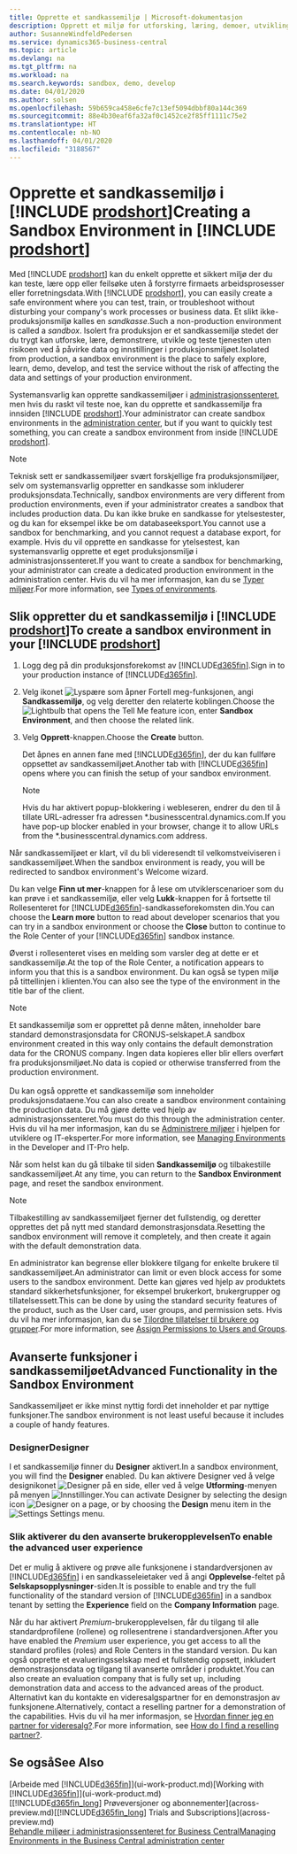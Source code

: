 ```yaml
---
title: Opprette et sandkassemiljø | Microsoft-dokumentasjon
description: Opprett et miljø for utforsking, læring, demoer, utvikling og testing.
author: SusanneWindfeldPedersen
ms.service: dynamics365-business-central
ms.topic: article
ms.devlang: na
ms.tgt_pltfrm: na
ms.workload: na
ms.search.keywords: sandbox, demo, develop
ms.date: 04/01/2020
ms.author: solsen
ms.openlocfilehash: 59b659ca458e6cfe7c13ef5094dbbf80a144c369
ms.sourcegitcommit: 88e4b30eaf6fa32af0c1452ce2f85ff1111c75e2
ms.translationtype: HT
ms.contentlocale: nb-NO
ms.lasthandoff: 04/01/2020
ms.locfileid: "3188567"
---
```

# <a name="creating-a-sandbox-environment-in-prodshort"></a><span data-ttu-id="e62e9-103">Opprette et sandkassemiljø i [!INCLUDE [prodshort](includes/prodshort.md)]</span><span class="sxs-lookup"><span data-stu-id="e62e9-103">Creating a Sandbox Environment in [!INCLUDE [prodshort](includes/prodshort.md)]</span></span>

<span data-ttu-id="e62e9-104">Med [!INCLUDE [prodshort](includes/prodshort.md)] kan du enkelt opprette et sikkert miljø der du kan teste, lære opp eller feilsøke uten å forstyrre firmaets arbeidsprosesser eller forretningsdata.</span><span class="sxs-lookup"><span data-stu-id="e62e9-104">With [!INCLUDE [prodshort](includes/prodshort.md)], you can easily create a safe environment where you can test, train, or troubleshoot without disturbing your company's work processes or business data.</span></span> <span data-ttu-id="e62e9-105">Et slikt ikke-produksjonsmiljø kalles en *sandkasse*.</span><span class="sxs-lookup"><span data-stu-id="e62e9-105">Such a non-production environment is called a *sandbox*.</span></span> <span data-ttu-id="e62e9-106">Isolert fra produksjon er et sandkassemiljø stedet der du trygt kan utforske, lære, demonstrere, utvikle og teste tjenesten uten risikoen ved å påvirke data og innstillinger i produksjonsmiljøet.</span><span class="sxs-lookup"><span data-stu-id="e62e9-106">Isolated from production, a sandbox environment is the place to safely explore, learn, demo, develop, and test the service without the risk of affecting the data and settings of your production environment.</span></span>  

<span data-ttu-id="e62e9-107">Systemansvarlig kan opprette sandkassemiljøer i [administrasjonssenteret](/dynamics365/business-central/dev-itpro/administration/tenant-admin-center-environments?toc=/dynamics365/business-central/toc.json), men hvis du raskt vil teste noe, kan du opprette et sandkassemiljø fra innsiden [!INCLUDE [prodshort](includes/prodshort.md)].</span><span class="sxs-lookup"><span data-stu-id="e62e9-107">Your administrator can create sandbox environments in the [administration center](/dynamics365/business-central/dev-itpro/administration/tenant-admin-center-environments?toc=/dynamics365/business-central/toc.json), but if you want to quickly test something, you can create a sandbox environment from inside [!INCLUDE [prodshort](includes/prodshort.md)].</span></span>  

> [!NOTE]
> <span data-ttu-id="e62e9-108">Teknisk sett er sandkassemiljøer svært forskjellige fra produksjonsmiljøer, selv om systemansvarlig oppretter en sandkasse som inkluderer produksjonsdata.</span><span class="sxs-lookup"><span data-stu-id="e62e9-108">Technically, sandbox environments are very different from production environments, even if your administrator creates a sandbox that includes production data.</span></span> <span data-ttu-id="e62e9-109">Du kan ikke bruke en sandkasse for ytelsestester, og du kan for eksempel ikke be om databaseeksport.</span><span class="sxs-lookup"><span data-stu-id="e62e9-109">You cannot use a sandbox for benchmarking, and you cannot request a database export, for example.</span></span> <span data-ttu-id="e62e9-110">Hvis du vil opprette en sandkasse for ytelsestest, kan systemansvarlig opprette et eget produksjonsmiljø i administrasjonssenteret.</span><span class="sxs-lookup"><span data-stu-id="e62e9-110">If you want to create a sandbox for benchmarking, your administrator can create a dedicated production environment in the administration center.</span></span> <span data-ttu-id="e62e9-111">Hvis du vil ha mer informasjon, kan du se [Typer miljøer](/dynamics365/business-central/dev-itpro/administration/tenant-admin-center-environments#types-of-environments).</span><span class="sxs-lookup"><span data-stu-id="e62e9-111">For more information, see [Types of environments](/dynamics365/business-central/dev-itpro/administration/tenant-admin-center-environments#types-of-environments).</span></span>

## <a name="to-create-a-sandbox-environment-in-your-prodshort"></a><span data-ttu-id="e62e9-112">Slik oppretter du et sandkassemiljø i [!INCLUDE [prodshort](includes/prodshort.md)]</span><span class="sxs-lookup"><span data-stu-id="e62e9-112">To create a sandbox environment in your [!INCLUDE [prodshort](includes/prodshort.md)]</span></span>

1. <span data-ttu-id="e62e9-113">Logg deg på din produksjonsforekomst av [!INCLUDE[d365fin](includes/d365fin_md.md)].</span><span class="sxs-lookup"><span data-stu-id="e62e9-113">Sign in to your production instance of [!INCLUDE[d365fin](includes/d365fin_md.md)].</span></span>

2. <span data-ttu-id="e62e9-114">Velg ikonet ![Lyspære som åpner Fortell meg-funksjonen](media/ui-search/search_small.png "Fortell hva du vil gjøre"), angi **Sandkassemiljø**, og velg deretter den relaterte koblingen.</span><span class="sxs-lookup"><span data-stu-id="e62e9-114">Choose the ![Lightbulb that opens the Tell Me feature](media/ui-search/search_small.png "Tell me what you want to do") icon, enter **Sandbox Environment**, and then choose the related link.</span></span>
    <!-- ![Sandbox Environment Setup](./media/across-sandbox/sandbox-environment-setup.png) -->
3. <span data-ttu-id="e62e9-115">Velg **Opprett**-knappen.</span><span class="sxs-lookup"><span data-stu-id="e62e9-115">Choose the **Create** button.</span></span>  

    <span data-ttu-id="e62e9-116">Det åpnes en annen fane med [!INCLUDE[d365fin](includes/d365fin_md.md)], der du kan fullføre oppsettet av sandkassemiljøet.</span><span class="sxs-lookup"><span data-stu-id="e62e9-116">Another tab with [!INCLUDE[d365fin](includes/d365fin_md.md)] opens where you can finish the setup of your sandbox environment.</span></span>

    > [!NOTE]  
    >  <span data-ttu-id="e62e9-117">Hvis du har aktivert popup-blokkering i webleseren, endrer du den til å tillate URL-adresser fra adressen \*.businesscentral.dynamics.com.</span><span class="sxs-lookup"><span data-stu-id="e62e9-117">If you have pop-up blocker enabled in your browser, change it to allow URLs from the \*.businesscentral.dynamics.com address.</span></span>

<span data-ttu-id="e62e9-118">Når sandkassemiljøet er klart, vil du bli videresendt til velkomstveiviseren i sandkassemiljøet.</span><span class="sxs-lookup"><span data-stu-id="e62e9-118">When the sandbox environment is ready, you will be redirected to sandbox environment's Welcome wizard.</span></span>
<!-- ![Sandbox Welcome Wizard](./media/across-sandbox/sandbox-wizard.png) -->

<span data-ttu-id="e62e9-119">Du kan velge **Finn ut mer**-knappen for å lese om utviklerscenarioer som du kan prøve i et sandkassemiljø, eller velg **Lukk**-knappen for å fortsette til Rollesenteret for [!INCLUDE[d365fin](includes/d365fin_md.md)]-sandkasseforekomsten din.</span><span class="sxs-lookup"><span data-stu-id="e62e9-119">You can choose the **Learn more** button to read about developer scenarios that you can try in a sandbox environment or choose the **Close** button to continue to the Role Center of your [!INCLUDE[d365fin](includes/d365fin_md.md)] sandbox instance.</span></span>

<span data-ttu-id="e62e9-120">Øverst i rollesenteret vises en melding som varsler deg at dette er et sandkassemiljø.</span><span class="sxs-lookup"><span data-stu-id="e62e9-120">At the top of the Role Center, a notification appears to inform you that this is a sandbox environment.</span></span> <span data-ttu-id="e62e9-121">Du kan også se typen miljø på tittellinjen i klienten.</span><span class="sxs-lookup"><span data-stu-id="e62e9-121">You can also see the type of the environment in the title bar of the client.</span></span>
    <!-- ![Sandbox RoleCenter Notification](./media/across-sandbox/sandbox-rolecenter-notification.png) -->

> [!NOTE]
> <span data-ttu-id="e62e9-122">Et sandkassemiljø som er opprettet på denne måten, inneholder bare standard demonstrasjonsdata for CRONUS-selskapet.</span><span class="sxs-lookup"><span data-stu-id="e62e9-122">A sandbox environment created in this way only contains the default demonstration data for the CRONUS company.</span></span> <span data-ttu-id="e62e9-123">Ingen data kopieres eller blir ellers overført fra produksjonsmiljøet.</span><span class="sxs-lookup"><span data-stu-id="e62e9-123">No data is copied or otherwise transferred from the production environment.</span></span><br /><br />
> <span data-ttu-id="e62e9-124">Du kan også opprette et sandkassemiljø som inneholder produksjonsdataene.</span><span class="sxs-lookup"><span data-stu-id="e62e9-124">You can also create a sandbox environment containing the production data.</span></span> <span data-ttu-id="e62e9-125">Du må gjøre dette ved hjelp av administrasjonssenteret.</span><span class="sxs-lookup"><span data-stu-id="e62e9-125">You must do this through the administration center.</span></span> <span data-ttu-id="e62e9-126">Hvis du vil ha mer informasjon, kan du se [Administrere miljøer](/dynamics365/business-central/dev-itpro/administration/tenant-admin-center-environments) i hjelpen for utviklere og IT-eksperter.</span><span class="sxs-lookup"><span data-stu-id="e62e9-126">For more information, see [Managing Environments](/dynamics365/business-central/dev-itpro/administration/tenant-admin-center-environments) in the Developer and IT-Pro help.</span></span>

<span data-ttu-id="e62e9-127">Når som helst kan du gå tilbake til siden **Sandkassemiljø** og tilbakestille sandkassemiljøet.</span><span class="sxs-lookup"><span data-stu-id="e62e9-127">At any time, you can return to the **Sandbox Environment** page, and reset the sandbox environment.</span></span>

> [!NOTE]  
> <span data-ttu-id="e62e9-128">Tilbakestilling av sandkassemiljøet fjerner det fullstendig, og deretter opprettes det på nytt med standard demonstrasjonsdata.</span><span class="sxs-lookup"><span data-stu-id="e62e9-128">Resetting the sandbox environment will remove it completely, and then create it again with the default demonstration data.</span></span>  

<!--To switch between your production and sandbox environments, you can use the Business Central app launcher.
    ![Sandbox Dynamics365 Menu](./media/across-sandbox/sandbox-dynamics365-menu.png) -->

<span data-ttu-id="e62e9-129">En administrator kan begrense eller blokkere tilgang for enkelte brukere til sandkassemiljøet.</span><span class="sxs-lookup"><span data-stu-id="e62e9-129">An administrator can limit or even block access for some users to the sandbox environment.</span></span> <span data-ttu-id="e62e9-130">Dette kan gjøres ved hjelp av produktets standard sikkerhetsfunksjoner, for eksempel brukerkort, brukergrupper og tillatelsessett.</span><span class="sxs-lookup"><span data-stu-id="e62e9-130">This can be done by using the standard security features of the product, such as the User card, user groups, and permission sets.</span></span> <span data-ttu-id="e62e9-131">Hvis du vil ha mer informasjon, kan du se [Tilordne tillatelser til brukere og grupper](ui-define-granular-permissions.md).</span><span class="sxs-lookup"><span data-stu-id="e62e9-131">For more information, see [Assign Permissions to Users and Groups](ui-define-granular-permissions.md).</span></span>  

<!-- ![Sandbox Permission Sets](./media/across-sandbox/sandbox-permission-sets.png) -->

## <a name="advanced-functionality-in-the-sandbox-environment"></a><span data-ttu-id="e62e9-132">Avanserte funksjoner i sandkassemiljøet</span><span class="sxs-lookup"><span data-stu-id="e62e9-132">Advanced Functionality in the Sandbox Environment</span></span>

<span data-ttu-id="e62e9-133">Sandkassemiljøet er ikke minst nyttig fordi det inneholder et par nyttige funksjoner.</span><span class="sxs-lookup"><span data-stu-id="e62e9-133">The sandbox environment is not least useful because it includes a couple of handy features.</span></span>

### <a name="designer"></a><span data-ttu-id="e62e9-134">Designer</span><span class="sxs-lookup"><span data-stu-id="e62e9-134">Designer</span></span>

<span data-ttu-id="e62e9-135">I et sandkassemiljø finner du **Designer** aktivert.</span><span class="sxs-lookup"><span data-stu-id="e62e9-135">In a sandbox environment, you will find the **Designer** enabled.</span></span> <span data-ttu-id="e62e9-136">Du kan aktivere Designer ved å velge designikonet ![Designer](./media/across-sandbox/sandbox-inclient-design-icon.png) på en side, eller ved å velge **Utforming**-menyen på menyen ![Innstillinger](media/ui-experience/settings_icon_small.png).</span><span class="sxs-lookup"><span data-stu-id="e62e9-136">You can activate Designer by selecting the design icon ![Designer](./media/across-sandbox/sandbox-inclient-design-icon.png) on a page, or by choosing the **Design** menu item in the ![Settings](media/ui-experience/settings_icon_small.png) Settings menu.</span></span>

<!-- ![In-client Designer](./media/across-sandbox/sandbox-inclient-designer.png) -->

### <a name="to-enable-the-advanced-user-experience"></a><span data-ttu-id="e62e9-137">Slik aktiverer du den avanserte brukeropplevelsen</span><span class="sxs-lookup"><span data-stu-id="e62e9-137">To enable the advanced user experience</span></span>
<span data-ttu-id="e62e9-138">Det er mulig å aktivere og prøve alle funksjonene i standardversjonen av [!INCLUDE[d365fin](includes/d365fin_md.md)] i en sandkasseleietaker ved å angi **Opplevelse**-feltet på **Selskapsopplysninger**-siden.</span><span class="sxs-lookup"><span data-stu-id="e62e9-138">It is possible to enable and try the full functionality of the standard version of [!INCLUDE[d365fin](includes/d365fin_md.md)] in a sandbox tenant by setting the **Experience** field on the **Company Information** page.</span></span>

<!-- ![Sandbox Environment Advanced](./media/across-sandbox/sandbox-advanced.png) -->

<!-- ![Sandbox Production](./media/across-sandbox/sandbox-production.png) -->

<span data-ttu-id="e62e9-139">Når du har aktivert *Premium*-brukeropplevelsen, får du tilgang til alle standardprofilene (rollene) og rollesentrene i standardversjonen.</span><span class="sxs-lookup"><span data-stu-id="e62e9-139">After you have enabled the *Premium* user experience, you get access to all the standard profiles (roles) and Role Centers in the standard version.</span></span> <span data-ttu-id="e62e9-140">Du kan også opprette et evalueringsselskap med et fullstendig oppsett, inkludert demonstrasjonsdata og tilgang til avanserte områder i produktet.</span><span class="sxs-lookup"><span data-stu-id="e62e9-140">You can also create an evaluation company that is fully set up, including demonstration data and access to the advanced areas of the product.</span></span> <span data-ttu-id="e62e9-141">Alternativt kan du kontakte en videresalgspartner for en demonstrasjon av funksjonene.</span><span class="sxs-lookup"><span data-stu-id="e62e9-141">Alternatively, contact a reselling partner for a demonstration of the capabilities.</span></span> <span data-ttu-id="e62e9-142">Hvis du vil ha mer informasjon, se [Hvordan finner jeg en partner for videresalg?](across-faq.md#findpartner).</span><span class="sxs-lookup"><span data-stu-id="e62e9-142">For more information, see [How do I find a reselling partner?](across-faq.md#findpartner).</span></span>  

<!-- ![Sandbox New Company](./media/across-sandbox/sandbox-newcompany.png) -->

## <a name="see-also"></a><span data-ttu-id="e62e9-143">Se også</span><span class="sxs-lookup"><span data-stu-id="e62e9-143">See Also</span></span>

<span data-ttu-id="e62e9-144">[Arbeide med [!INCLUDE[d365fin](includes/d365fin_md.md)]](ui-work-product.md)</span><span class="sxs-lookup"><span data-stu-id="e62e9-144">[Working with [!INCLUDE[d365fin](includes/d365fin_md.md)]](ui-work-product.md)</span></span>  
<span data-ttu-id="e62e9-145">[[!INCLUDE[d365fin_long](includes/d365fin_long_md.md)] Prøveversjoner og abonnementer](across-preview.md)</span><span class="sxs-lookup"><span data-stu-id="e62e9-145">[[!INCLUDE[d365fin_long](includes/d365fin_long_md.md)] Trials and Subscriptions](across-preview.md)</span></span>  
[<span data-ttu-id="e62e9-146">Behandle miljøer i administrasjonssenteret for Business Central</span><span class="sxs-lookup"><span data-stu-id="e62e9-146">Managing Environments in the Business Central administration center</span></span>](/dynamics365/business-central/dev-itpro/administration/tenant-admin-center-environments)  
